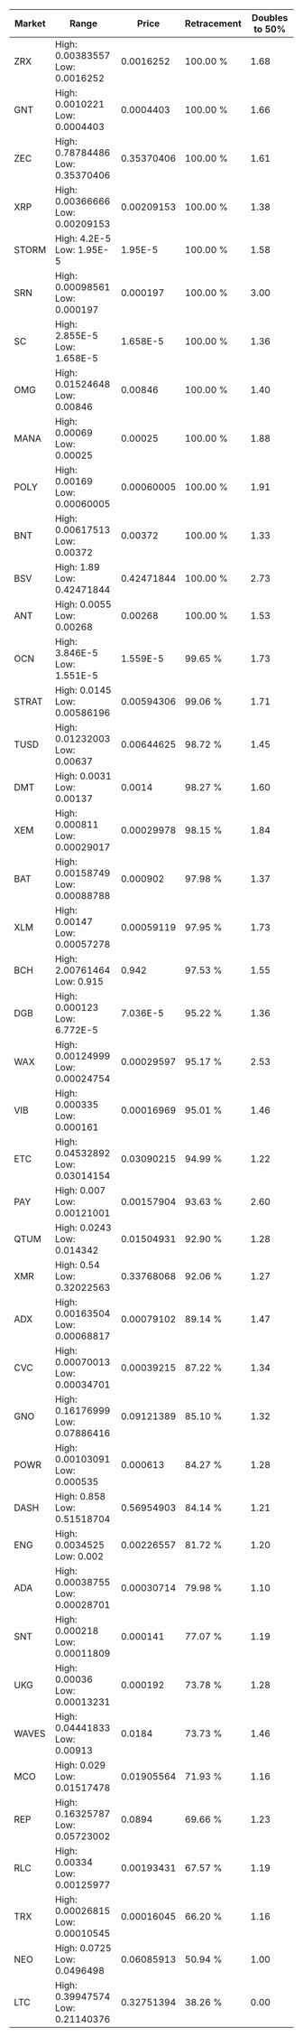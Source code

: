| Market | Range | Price| Retracement | Doubles to 50% |
| --- | --- | --- | --- | --- |
| ZRX | High: 0.00383557<br />Low: 0.0016252 | 0.0016252 | 100.00 % | 1.68 |
| GNT | High: 0.0010221<br />Low: 0.0004403 | 0.0004403 | 100.00 % | 1.66 |
| ZEC | High: 0.78784486<br />Low: 0.35370406 | 0.35370406 | 100.00 % | 1.61 |
| XRP | High: 0.00366666<br />Low: 0.00209153 | 0.00209153 | 100.00 % | 1.38 |
| STORM | High: 4.2E-5<br />Low: 1.95E-5 | 1.95E-5 | 100.00 % | 1.58 |
| SRN | High: 0.00098561<br />Low: 0.000197 | 0.000197 | 100.00 % | 3.00 |
| SC | High: 2.855E-5<br />Low: 1.658E-5 | 1.658E-5 | 100.00 % | 1.36 |
| OMG | High: 0.01524648<br />Low: 0.00846 | 0.00846 | 100.00 % | 1.40 |
| MANA | High: 0.00069<br />Low: 0.00025 | 0.00025 | 100.00 % | 1.88 |
| POLY | High: 0.00169<br />Low: 0.00060005 | 0.00060005 | 100.00 % | 1.91 |
| BNT | High: 0.00617513<br />Low: 0.00372 | 0.00372 | 100.00 % | 1.33 |
| BSV | High: 1.89<br />Low: 0.42471844 | 0.42471844 | 100.00 % | 2.73 |
| ANT | High: 0.0055<br />Low: 0.00268 | 0.00268 | 100.00 % | 1.53 |
| OCN | High: 3.846E-5<br />Low: 1.551E-5 | 1.559E-5 | 99.65 % | 1.73 |
| STRAT | High: 0.0145<br />Low: 0.00586196 | 0.00594306 | 99.06 % | 1.71 |
| TUSD | High: 0.01232003<br />Low: 0.00637 | 0.00644625 | 98.72 % | 1.45 |
| DMT | High: 0.0031<br />Low: 0.00137 | 0.0014 | 98.27 % | 1.60 |
| XEM | High: 0.000811<br />Low: 0.00029017 | 0.00029978 | 98.15 % | 1.84 |
| BAT | High: 0.00158749<br />Low: 0.00088788 | 0.000902 | 97.98 % | 1.37 |
| XLM | High: 0.00147<br />Low: 0.00057278 | 0.00059119 | 97.95 % | 1.73 |
| BCH | High: 2.00761464<br />Low: 0.915 | 0.942 | 97.53 % | 1.55 |
| DGB | High: 0.000123<br />Low: 6.772E-5 | 7.036E-5 | 95.22 % | 1.36 |
| WAX | High: 0.00124999<br />Low: 0.00024754 | 0.00029597 | 95.17 % | 2.53 |
| VIB | High: 0.000335<br />Low: 0.000161 | 0.00016969 | 95.01 % | 1.46 |
| ETC | High: 0.04532892<br />Low: 0.03014154 | 0.03090215 | 94.99 % | 1.22 |
| PAY | High: 0.007<br />Low: 0.00121001 | 0.00157904 | 93.63 % | 2.60 |
| QTUM | High: 0.0243<br />Low: 0.014342 | 0.01504931 | 92.90 % | 1.28 |
| XMR | High: 0.54<br />Low: 0.32022563 | 0.33768068 | 92.06 % | 1.27 |
| ADX | High: 0.00163504<br />Low: 0.00068817 | 0.00079102 | 89.14 % | 1.47 |
| CVC | High: 0.00070013<br />Low: 0.00034701 | 0.00039215 | 87.22 % | 1.34 |
| GNO | High: 0.16176999<br />Low: 0.07886416 | 0.09121389 | 85.10 % | 1.32 |
| POWR | High: 0.00103091<br />Low: 0.000535 | 0.000613 | 84.27 % | 1.28 |
| DASH | High: 0.858<br />Low: 0.51518704 | 0.56954903 | 84.14 % | 1.21 |
| ENG | High: 0.0034525<br />Low: 0.002 | 0.00226557 | 81.72 % | 1.20 |
| ADA | High: 0.00038755<br />Low: 0.00028701 | 0.00030714 | 79.98 % | 1.10 |
| SNT | High: 0.000218<br />Low: 0.00011809 | 0.000141 | 77.07 % | 1.19 |
| UKG | High: 0.00036<br />Low: 0.00013231 | 0.000192 | 73.78 % | 1.28 |
| WAVES | High: 0.04441833<br />Low: 0.00913 | 0.0184 | 73.73 % | 1.46 |
| MCO | High: 0.029<br />Low: 0.01517478 | 0.01905564 | 71.93 % | 1.16 |
| REP | High: 0.16325787<br />Low: 0.05723002 | 0.0894 | 69.66 % | 1.23 |
| RLC | High: 0.00334<br />Low: 0.00125977 | 0.00193431 | 67.57 % | 1.19 |
| TRX | High: 0.00026815<br />Low: 0.00010545 | 0.00016045 | 66.20 % | 1.16 |
| NEO | High: 0.0725<br />Low: 0.0496498 | 0.06085913 | 50.94 % | 1.00 |
| LTC | High: 0.39947574<br />Low: 0.21140376 | 0.32751394 | 38.26 % | 0.00 |
